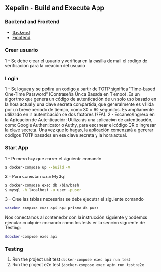 ## Xepelin - Build and Execute App 

### Backend and Frontend

- [Backend](https://github.com/marcelodmartini/xepelin-marcelo-martini/tree/main/backend "Backend")
- [Frontend](https://github.com/marcelodmartini/xepelin-marcelo-martini/tree/main/frontend "Frontend")

### Crear usuario
1 - Se debe crear el usuario y verificar en la casilla de mail el codigo de verificacion para la creacion del usuario

### Login
1 - Se loguea y se pedira un codigo a partir de TOTP significa "Time-based One-Time Password" (Contraseña Única Basada en Tiempo). Es un algoritmo que genera un código de autenticación de un solo uso basado en la hora actual y una clave secreta compartida, que generalmente es válida por un breve período de tiempo, como 30 o 60 segundos. Es ampliamente utilizado en la autenticación de dos factores (2FA).
2 - Escaneo/Ingreso en la Aplicación de Autenticación: Utilizarás una aplicación de autenticación, como Google Authenticator o Authy, para escanear el código QR o ingresar la clave secreta. Una vez que lo hagas, la aplicación comenzará a generar códigos TOTP basados en esa clave secreta y la hora actual.


### Start App

1 - Primero hay que correr el siguiente comando.

```bash
$ docker-compose up --build -V
```
2 - Para conectarnos a MySql

```bash
$ docker-compose exec db /bin/bash
$ mysql -h localhost -u user -puser
```
3 - Cree las tablas necesarias se debe ejecutar el siguiente comando
```bash
$docker-compose exec api npx prisma db push
```
Nos conectamos al contenedor con la instrucción siguiente y podemos ejecutar cualquier comando como los tests en la seccion siguiente de Testing:

```bash
$docker-compose exec api 
```

### Testing 
1. Run the project unit test `docker-compose exec api run test`
2. Run the project e2e test `$docker-compose exec apin run test:e2e`
